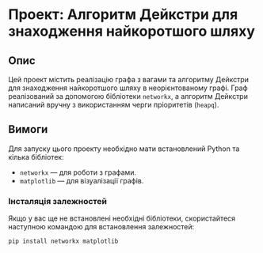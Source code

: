 # Проект: Алгоритм Дейкстри для знаходження найкоротшого шляху

## Опис

Цей проект містить реалізацію графа з вагами та алгоритму Дейкстри для знаходження найкоротшого шляху в неорієнтованому графі. Граф реалізований за допомогою бібліотеки `networkx`, а алгоритм Дейкстри написаний вручну з використанням черги пріоритетів (`heapq`).

## Вимоги

Для запуску цього проекту необхідно мати встановлений Python та кілька бібліотек:

- `networkx` — для роботи з графами.
- `matplotlib` — для візуалізації графів.

### Інсталяція залежностей

Якщо у вас ще не встановлені необхідні бібліотеки, скористайтеся наступною командою для встановлення залежностей:

```bash
pip install networkx matplotlib
